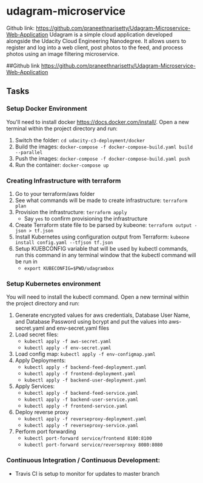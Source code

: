 # udagram-microservice
Github link: https://github.com/praneethnarisetty/Udagram-Microservice-Web-Application Udagram is a simple cloud application developed alongside the Udacity Cloud Engineering Nanodegree. It allows users to register and log into a web client, post photos to the feed, and process photos using an image filtering microservice.

##Github link
https://github.com/praneethnarisetty/Udagram-Microservice-Web-Application


## Tasks

### Setup Docker Environment
You'll need to install docker https://docs.docker.com/install/. Open a new terminal within the project directory and run:

1. Switch the folder: `cd udacity-c3-deployment/docker`
2. Build the images: `docker-compose -f docker-compose-build.yaml build --parallel`
3. Push the images: `docker-compose -f docker-compose-build.yaml push`
4. Run the container: `docker-compose up`



### Creating Infrastructure with terraform 

1. Go to your terraform/aws folder
2. See what commands will be made to create infrastructure: `terraform plan`
3. Provision the infrastructure: `terraform apply`
	- Say `yes` to confirm provisioning the infrastructure
4. Create Terraform state file to be parsed by kubeone: `terraform output -json > tf.json`
5. Install Kubernetes using configuration output from Terraform: `kubeone install config.yaml --tfjson tf.json`
6. Setup KUEBCONFIG variable that will be used by kubectl commands, run this command in any terminal window that the kubectl command will be run in
	- `export KUBECONFIG=$PWD/udagrambox`

### Setup Kubernetes environment
You will need to install the kubectl command. Open a new terminal within the project directory and run:

1. Generate encrypted values for aws credentials, Database User Name, and Database Password using bcrypt and put the values into aws-secret.yaml and env-secret.yaml files
2. Load secret files: 
	- `kubectl apply -f aws-secret.yaml`
	- `kubectl apply -f env-secret.yaml`
3. Load config map: `kubectl apply -f env-configmap.yaml`
4. Apply Deployments:
	- `kubectl apply -f backend-feed-deployment.yaml`
	- `kubectl apply -f frontend-deployment.yaml`
	- `kubectl apply -f backend-user-deployment.yaml`
5. Apply Services:
	- `kubectl apply -f backend-feed-service.yaml`
	- `kubectl apply -f backend-user-service.yaml`
	- `kubectl apply -f frontend-service.yaml`
6. Deploy reverse proxy
	- `kubectl apply -f reverseproxy-deployment.yaml`
	- `kubectl apply -f reverseproxy-service.yaml`
7. Perform port forwarding 
	- `kubectl port-forward service/frontend 8100:8100`
	- `kubectl port-forward service/reverseproxy 8080:8080`

### Continuous Integration / Continuous Development:
- Travis CI is setup to monitor for updates to master branch
